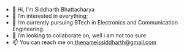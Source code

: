 - 👋 Hi, I’m Siddharth Bhattacharya
- 👀 I’m interested in everything;
- 🌱 I’m currently pursuing BTech in Electronics and Communication Engineering.
- 💞️ I’m looking to collaborate on, well i am not too sure
- 📫 You can reach me on,thenameissiddharth@gmail.com

<!---
ThisIsPoppo/ThisIsPoppo is a ✨ special ✨ repository because its `README.md` (this file) appears on your GitHub profile.
You can click the Preview link to take a look at your changes.
--->

